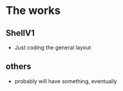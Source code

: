 # The works

## ShellV1

- Just coding the general layout

## others

- probably will have something, eventually
